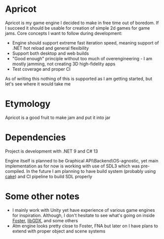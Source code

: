 # Apricot

Apricot is my game engine I decided to make in free time out of boredom. If I succeed it should be usable for creation
of simple 2d games for game jams. Core concepts I want to follow during development:
- Engine should support extreme fast iteration speed, meaning support of .NET hot reload and general flexibility
- Support both desktop and web builds
- "Good enough" principle without too much of overengineering - I am mostly jamming, not creating 3D high-fidelity apps
- Test coverage and proper CI 

As of writing this nothing of this is supported as I am getting started, but let's see where it would take me

# Etymology
Apricot is a good fruit to make jam and put it into jar

# Dependencies
Project is development with .NET 9 and C# 13

Engine itself is planned to be Graphical API\Backend\OS-agnostic, yet main implementation as for now is working with use
of SDL3 which was pre-compiled. In the future I am planning to have build system (probably using 
[cake](https://github.com/cake-build/cake)) and CI pipeline to build SDL properly

# Some other notes 
- I mainly work with Unity yet have experience of various game engines for inspiration. Although, I don't hesitate to 
see what's going on inside [Foster](https://github.com/FosterFramework/Foster), [libGDX](https://libgdx.com), and some
others
- Atm engine looks pretty close to Foster, FNA but later on I have plans to extend with proper object and scene systems
